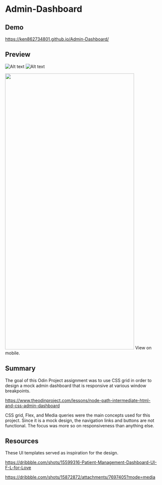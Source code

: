 # Admin-Dashboard
## Demo
https://ken862734801.github.io/Admin-Dashboard/

## Preview 
![Alt text](https://i.imgur.com/PlCzfrd.png) ![Alt text](https://i.imgur.com/ZOBV2jQ.png)

<img src="https://user-images.githubusercontent.com/103093259/176996319-629b4203-8572-4924-ab1a-2ed4d858a0fe.png" width="420" height="896">
View on mobile.

## Summary
The goal of this Odin Project assignment was to use CSS grid in order to design a mock admin dashboard that is responsive at various window breakpoints.

https://www.theodinproject.com/lessons/node-path-intermediate-html-and-css-admin-dashboard

CSS grid, Flex, and Media queries were the main concepts used for this project. Since it is a mock design, the navigation links and buttons are not functional. The focus was more so on responsiveness than anything else.

## Resources
These UI templates served as inspiration for the design. 

https://dribbble.com/shots/15599316-Patient-Management-Dashboard-UI-F-L-for-Love

https://dribbble.com/shots/15872872/attachments/7697405?mode=media



